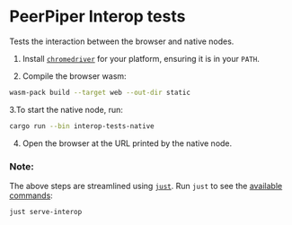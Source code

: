 # PeerPiper Interop tests

Tests the interaction between the browser and native nodes.

1. Install [`chromedriver`](https://googlechromelabs.github.io/chrome-for-testing/) for your platform, ensuring it is in your `PATH`. 

2. Compile the browser wasm:

```bash
wasm-pack build --target web --out-dir static
```

3.To start the native node, run:

```bash
cargo run --bin interop-tests-native
```

4. Open the browser at the URL printed by the native node.

### Note:

The above steps are streamlined using [`just`](https://just.systems/). Run `just` to see the [available commands](./justfile):

```bash
just serve-interop
```
